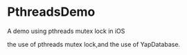 # PthreadsDemo
A demo using pthreads  mutex lock in iOS

the use of pthreads mutex lock,and the use of YapDatabase.
